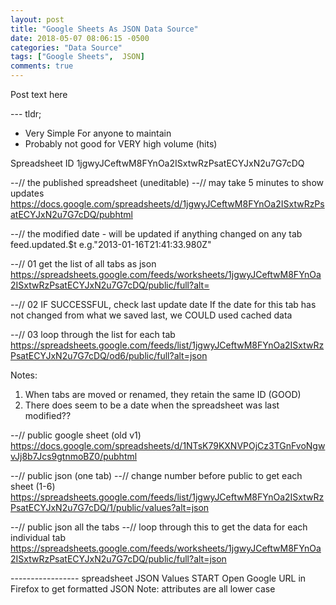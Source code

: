 ```yaml
---
layout: post
title: "Google Sheets As JSON Data Source"
date: 2018-05-07 08:06:15 -0500
categories: "Data Source"
tags: ["Google Sheets",  JSON]
comments: true
---
```

Post text here

 --- tldr;
 - Very Simple For anyone to maintain
 - Probably not good for VERY high volume (hits)
 
 
 
 
 
Spreadsheet ID
1jgwyJCeftwM8FYnOa2ISxtwRzPsatECYJxN2u7G7cDQ

--// the published spreadsheet (uneditable)
--// may take 5 minutes to show updates
https://docs.google.com/spreadsheets/d/1jgwyJCeftwM8FYnOa2ISxtwRzPsatECYJxN2u7G7cDQ/pubhtml

--// the modified date - will be updated if anything changed on any tab
feed.updated.$t      e.g."2013-01-16T21:41:33.980Z"

--// 01 get the list of all tabs as json
https://spreadsheets.google.com/feeds/worksheets/1jgwyJCeftwM8FYnOa2ISxtwRzPsatECYJxN2u7G7cDQ/public/full?alt=

--// 02 IF SUCCESSFUL, check last update date
If the date for this tab has not changed from what we saved last, we COULD used cached data

--// 03 loop through the list for each tab
https://spreadsheets.google.com/feeds/list/1jgwyJCeftwM8FYnOa2ISxtwRzPsatECYJxN2u7G7cDQ/od6/public/full?alt=json

Notes:
01. When tabs are moved or renamed, they retain the same ID (GOOD)
02. There does seem to be a date when the spreadsheet was last modified??

--// public google sheet (old v1)
https://docs.google.com/spreadsheets/d/1NTsK79KXNVPOjCz3TGnFvoNgwvJj8b7Jcs9gtnmoBZ0/pubhtml

--// public json (one tab)
--// change number before public to get each sheet (1-6)
https://spreadsheets.google.com/feeds/list/1jgwyJCeftwM8FYnOa2ISxtwRzPsatECYJxN2u7G7cDQ/1/public/values?alt=json

--// public json all the tabs
--// loop through this to get the data for each individual tab
https://spreadsheets.google.com/feeds/worksheets/1jgwyJCeftwM8FYnOa2ISxtwRzPsatECYJxN2u7G7cDQ/public/full?alt=json



----------------- spreadsheet JSON Values START
Open Google URL in Firefox to get formatted JSON
Note: attributes are all lower case


